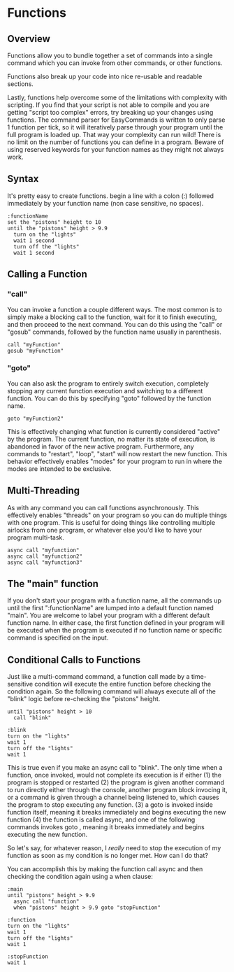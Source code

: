 # Functions

## Overview 
Functions allow you to bundle together a set of commands into a single command which you can invoke from other commands, or other functions.

Functions also break up your code into nice re-usable and readable sections.

Lastly, functions help overcome some of the limitations with complexity with scripting.  If you find that your script is not able to compile and you are getting "script too complex" errors, try breaking up your changes using functions.  The command parser for EasyCommands is written to only parse 1 function per tick, so it will iteratively parse through your program until the full program is loaded up.  That way your complexity can run wild! There is no limit on the number of functions you can define in a program.  Beware of using reserved keywords for your function names as they might not always work.  

## Syntax 
It's pretty easy to create functions.  begin a line with a colon (:) followed immediately by your function name (non case sensitive, no spaces).  

```
:functionName
set the "pistons" height to 10
until the "pistons" height > 9.9
  turn on the "lights"
  wait 1 second
  turn off the "lights"
  wait 1 second
```

## Calling a Function

### "call"
You can invoke a function a couple different ways.  The most common is to simply make a blocking call to the function, wait for it to finish executing, and then proceed to the next command.  You can do this using the "call" or "gosub" commands, followed by the function name usually in parenthesis.

```
call "myFunction"
gosub "myFunction"
```

### "goto"
You can also ask the program to entirely switch execution, completely stopping any current function execution and switching to a different function. You can do this by specifying "goto" followed by the function name.

```
goto "myFunction2"
```

This is effectively changing what function is currently considered "active" by the program.  The current function, no matter its state of execution, is abandoned in favor of the new active program.  Furthermore, any commands to "restart", "loop", "start" will now restart the new function.  This behavior effectively enables "modes" for your program to run in where the modes are intended to be exclusive. 

## Multi-Threading
As with any command you can call functions asynchronously.  This effectively enables "threads" on your program so you can do multiple things with one program.  This is useful for doing things like controlling multiple airlocks from one program, or whatever else you'd like to have your program multi-task.  

```
async call "myfunction"
async call "myfunction2"
async call "myfunction3"
```

## The "main" function

If you don't start your program with a function name, all the commands up until the first ":functionName" are lumped into a default function named "main".  You are welcome to label your program with a different default function name.  In either case, the first function defined in your program will be executed when the program is executed if no function name or specific command is specified on the input.  

## Conditional Calls to Functions

Just like a multi-command command, a function call made by a time-sensitive condition will execute the entire function before checking the condition again.  So the following command will always execute all of the "blink" logic before re-checking the "pistons" height.

```
until "pistons" height > 10
  call "blink"
  
:blink
turn on the "lights"
wait 1
turn off the "lights"
wait 1
```

This is true even if you make an async call to "blink". The only time when a function, once invoked, would not complete its execution is if either (1) the program is stopped or restarted 
(2) the program is given another command to run directly either through the console, another program block invocing it, or a command is given through a channel being listened to, which causes the program to stop executing any function.
(3) a goto <function> is invoked inside function itself, meaning it breaks immediately and begins executing the new function
(4) the function is called async, and one of the following commands invokes goto <function>, meaning it breaks immediately and begins executing the new function.
  
So let's say, for whatever reason, I *really* need to stop the execution of my function as soon as my condition is no longer met.  How can I do that?

You can accomplish this by making the function call async and then checking the condition again using a when clause:

```
:main
until "pistons" height > 9.9
  async call "function"
  when "pistons" height > 9.9 goto "stopFunction"

:function
turn on the "lights"
wait 1
turn off the "lights"
wait 1

:stopFunction
wait 1
```
